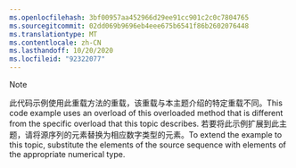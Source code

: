 ```yaml
---
ms.openlocfilehash: 3bf00957aa452966d29ee91cc901c2c0c7804765
ms.sourcegitcommit: 02dd069b9696eb4eee675b6541f86b2602076448
ms.translationtype: MT
ms.contentlocale: zh-CN
ms.lasthandoff: 10/20/2020
ms.locfileid: "92322077"
---
```

> [!NOTE]
>  <span data-ttu-id="09f9d-101">此代码示例使用此重载方法的重载，该重载与本主题介绍的特定重载不同。</span><span class="sxs-lookup"><span data-stu-id="09f9d-101">This code example uses an overload of this overloaded method that is different from the specific overload that this topic describes.</span></span> <span data-ttu-id="09f9d-102">若要将此示例扩展到此主题，请将源序列的元素替换为相应数字类型的元素。</span><span class="sxs-lookup"><span data-stu-id="09f9d-102">To extend the example to this topic, substitute the elements of the source sequence with elements of the appropriate numerical type.</span></span>